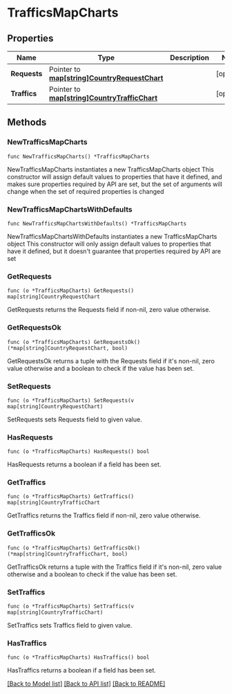 # TrafficsMapCharts

## Properties

Name | Type | Description | Notes
------------ | ------------- | ------------- | -------------
**Requests** | Pointer to [**map[string]CountryRequestChart**](CountryRequestChart.md) |  | [optional] 
**Traffics** | Pointer to [**map[string]CountryTrafficChart**](CountryTrafficChart.md) |  | [optional] 

## Methods

### NewTrafficsMapCharts

`func NewTrafficsMapCharts() *TrafficsMapCharts`

NewTrafficsMapCharts instantiates a new TrafficsMapCharts object
This constructor will assign default values to properties that have it defined,
and makes sure properties required by API are set, but the set of arguments
will change when the set of required properties is changed

### NewTrafficsMapChartsWithDefaults

`func NewTrafficsMapChartsWithDefaults() *TrafficsMapCharts`

NewTrafficsMapChartsWithDefaults instantiates a new TrafficsMapCharts object
This constructor will only assign default values to properties that have it defined,
but it doesn't guarantee that properties required by API are set

### GetRequests

`func (o *TrafficsMapCharts) GetRequests() map[string]CountryRequestChart`

GetRequests returns the Requests field if non-nil, zero value otherwise.

### GetRequestsOk

`func (o *TrafficsMapCharts) GetRequestsOk() (*map[string]CountryRequestChart, bool)`

GetRequestsOk returns a tuple with the Requests field if it's non-nil, zero value otherwise
and a boolean to check if the value has been set.

### SetRequests

`func (o *TrafficsMapCharts) SetRequests(v map[string]CountryRequestChart)`

SetRequests sets Requests field to given value.

### HasRequests

`func (o *TrafficsMapCharts) HasRequests() bool`

HasRequests returns a boolean if a field has been set.

### GetTraffics

`func (o *TrafficsMapCharts) GetTraffics() map[string]CountryTrafficChart`

GetTraffics returns the Traffics field if non-nil, zero value otherwise.

### GetTrafficsOk

`func (o *TrafficsMapCharts) GetTrafficsOk() (*map[string]CountryTrafficChart, bool)`

GetTrafficsOk returns a tuple with the Traffics field if it's non-nil, zero value otherwise
and a boolean to check if the value has been set.

### SetTraffics

`func (o *TrafficsMapCharts) SetTraffics(v map[string]CountryTrafficChart)`

SetTraffics sets Traffics field to given value.

### HasTraffics

`func (o *TrafficsMapCharts) HasTraffics() bool`

HasTraffics returns a boolean if a field has been set.


[[Back to Model list]](HOW-TO.md#documentation-for-models) [[Back to API list]](HOW-TO.md#documentation-for-api-endpoints) [[Back to README]](HOW-TO.md)



